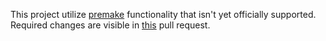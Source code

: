 This project utilize [premake](https://github.com/premake/premake-core) functionality that isn't yet
officially supported. Required changes are visible in [this](https://github.com/premake/premake-core/pull/1252)
pull request.